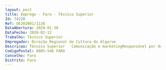 ```yaml
--- 
layout: post
title: Emprego - Faro - Técnico Superior
Id: 74220
Ref: OE202001/1138
DataAbertura: 2020-01-30
DataFecho: 2020-02-12
Trabalho: Técnico Superior
Empregador: Direção Regional de Cultura do Algarve
Descricao: Técnico Superior   Comunicação e marketingResponsável por definir e implementar, de acordo com as orientações da Diretora Regional, a estratégia de comunicação e marketing da Direção Regional de Cultura nas suas várias vertentes Responsável por articular, junto com os responsáveis dos vários serviços da Direção Regional de Cultura do Algarve, os diferentes níveis de prioridade, nos temas e matérias que deverão ser objeto de comunicação para o exterior, gerindo os meios mais adequados para o fazer.Capacidade de redigir conteúdos associados às várias atividades da DRCAlg, para os mais variados suportes de divulgação (notas de imprensa, site da DRCAlg, redes sociais e outros)  Gestão da base de dados de correios eletrónicos da DRCAlg, e envio de informação para os vários grupos de destinatários sempre que necessário  Gestão e melhoramento do site da DRCAlg  Preparação de comunicados de Imprensa, organização de conferências de imprensa, contactos regulares com a comunicação social  Colaboração na organização e acompanhamento das várias atividades públicas da DRCAlg, em articulação com os vários parceiros da instituição.
CodigoPostal: 8005-546 FARO
Concelho: Faro
Distrito: Faro
--- 
```

